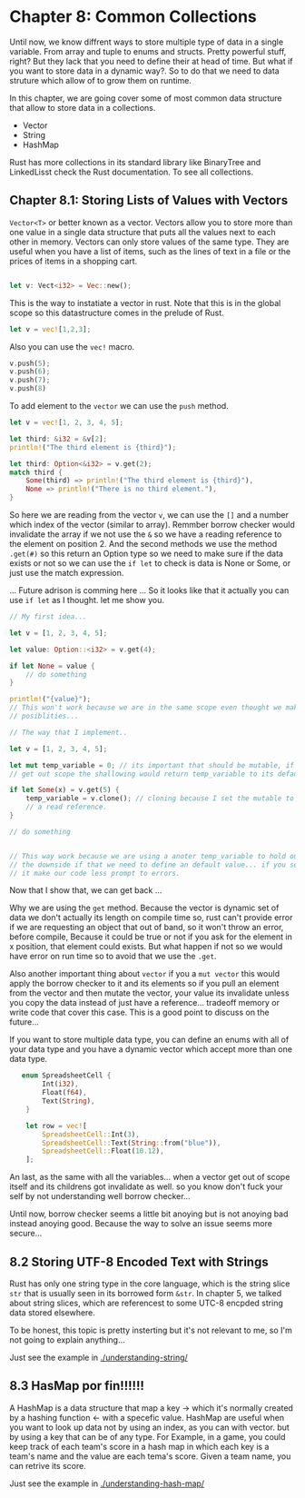 # Chapter 8: Common Collections

Until now, we know diffrent ways to store multiple type of data in a single
variable. From array and tuple to enums and structs. Pretty powerful stuff,
right? But they lack that you need to define their at head of time. But what
if you want to store data in a dynamic way?. So to do that we need to data
struture which allow of to grow them on runtime.

In this chapter, we are going cover some of most common data structure that 
allow to store data in a collections.

 - Vector
 - String
 - HashMap

Rust has more collections in its standard library like BinaryTree and LinkedLisst
check the Rust documentation. To see all collections.


## Chapter 8.1: Storing Lists of Values with Vectors

`Vector<T>` or better known as a vector. Vectors allow you to store more
than one value in a single data structure that puts all the values next to each
other in memory. Vectors can only store values of the same type. They are useful
when you have a list of items, such as the lines of text in a file or the prices 
of items in a shopping cart.

```rust 

let v: Vect<i32> = Vec::new();

```

This is the way to instatiate a vector in rust. Note that this is in the global
scope so this datastructure comes in the prelude of Rust.

```rust
let v = vec![1,2,3];
```

Also you can use the `vec!` macro.

```rust
v.push(5);
v.push(6);
v.push(7);
v.push(8)
```

To add element to the `vector` we can use the `push` method.

```rust
let v = vec![1, 2, 3, 4, 5];

let third: &i32 = &v[2];
println!("The third element is {third}");

let third: Option<&i32> = v.get(2);
match third {
    Some(third) => println!("The third element is {third}"),
    None => println!("There is no third element."),
}
```

So here we are reading from the vector `v`, we can use the `[]` and a number 
which index of the vector (similar to array). Remmber borrow checker would 
invalidate the array if we not use the `&` so we have a reading reference
to the element on position 2. And the second methods we use the method
`.get(#)` so this return an Option type so we need to make sure if the data 
exists or not so we can use the `if let` to check is data is None or Some, or 
just use the match expression.

... Future adrison is comming here ... So it looks like that it actually you
can use `if let` as I thought. let me show you.

```rust
// My first idea...

let v = [1, 2, 3, 4, 5];

let value: Option::<i32> = v.get(4);

if let None = value {
    // do something
}

println!("{value}"); 
// This won't work because we are in the same scope even thought we make the for the None
// posiblities... 

// The way that I implement..

let v = [1, 2, 3, 4, 5];

let mut temp_variable = 0; // its important that should be mutable, if not when the next block
// get out scope the shallowing would return temp_variable to its default value.

if let Some(x) = v.get(5) {
    temp_variable = v.clone(); // cloning because I set the mutable to be i32... So I should change it to &i32 to have 
    // a read reference.
}

// do something


// This way work because we are using a anoter temp_variable to hold our data instead of using the same variable. 
// the downside if that we need to define an default value... if you see in onther POV, this isn't a const becuase 
// it make our code less prompt to errors.
```

Now that I show that, we can get back ...

Why we are using the `get` method. Because the vector is dynamic set of data
we don't actually its length on compile time so, rust can't provide error if
we are requesting an object that out of band, so it won't throw an error, 
before compile, Because it could be true or not if you ask for the element in x
position, that element could exists. But what happen if not so we would have
 error on run time so to avoid that we use the `.get`.


 Also another important thing about `vector` if you a `mut vector` this would apply 
 the borrow checker to it and its elements so if you pull an element from the vector
 and then mutate the vector, your value its invalidate unless you copy the data instead
 of just have a reference... tradeoff memory or write code that cover this case. This is a good 
 point to discuss on the future...  


If you want to store multiple data type, you can define an enums with all of your data type and
you have a dynamic vector which accept more than one data type.

```rust
   enum SpreadsheetCell {
        Int(i32),
        Float(f64),
        Text(String),
    }

    let row = vec![
        SpreadsheetCell::Int(3),
        SpreadsheetCell::Text(String::from("blue")),
        SpreadsheetCell::Float(10.12),
    ];
```

An last, as the same with all the variables... when a vector get out of scope itself and its childrens
got invalidate as well. so you know don't fuck your self by not understanding well borrow checker...

Until now, borrow checker seems a little bit anoying but is not anoying bad instead anoying good. Because
the way to solve an issue seems more secure...


## 8.2 Storing UTF-8 Encoded Text with Strings

Rust has only one string type in the core language, which is the string slice `str` that is usually
seen in its borrowed form `&str`. In chapter 5, we talked about string slices, which are referencest
to some UTC-8 encpded string data stored elsewhere.

To be honest, this topic is pretty insterting but it's not relevant to me, so I'm not going to explain 
anything...

Just see the example in [./understanding-string/](./understanding-string)

## 8.3 HasMap por fin!!!!!!


A HashMap is a data structure that map a key -> which it's normally created by a hashing function <-
with a specefic value. HashMap are useful when you want to look up data not by using an index, as
you can with vector. but by using a key that can be of any type. For Example, in a game, you could
keep track of each team's score in a hash map in which each key is a  team's name and the value
are each tema's score. Given a team name, you can retrive its score.

Just see the example in [./understanding-hash-map/](./understanding-hash-map)


